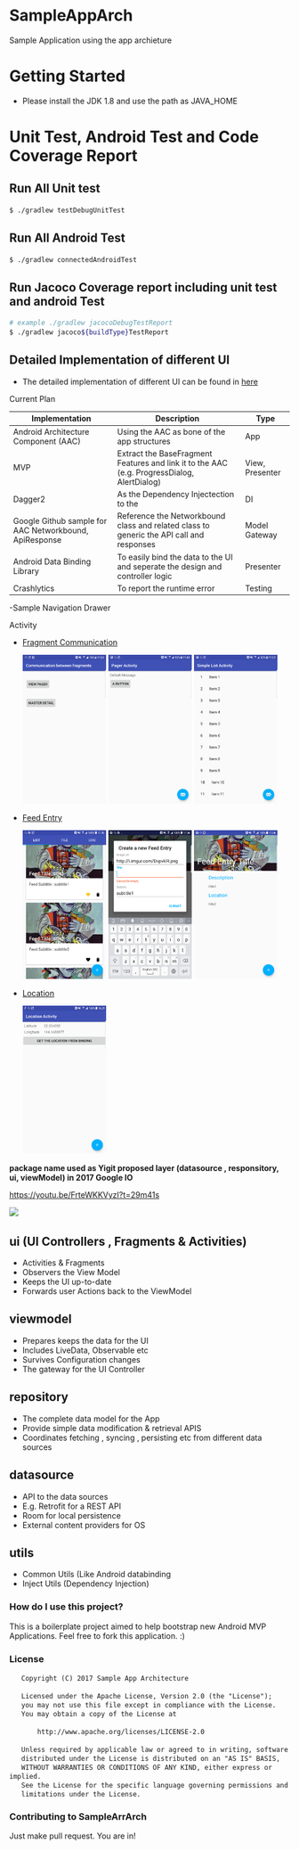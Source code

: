 # SampleAppArch
Sample Application using the app archieture

# Getting Started
- Please install the JDK 1.8 and use the path as JAVA_HOME

# Unit Test, Android Test and Code Coverage Report

## Run All Unit test
``` bash
$ ./gradlew testDebugUnitTest
```

## Run All Android Test
``` bash
$ ./gradlew connectedAndroidTest
```
## Run Jacoco Coverage report including unit test and android Test
``` bash
# example ./gradlew jacocoDebugTestReport
$ ./gradlew jacoco${buildType}TestReport
```


## Detailed Implementation of different UI
- The detailed implementation of different UI can be found in [here](markdown)

Current Plan

| Implementation  | Description | Type |
| ------------- | ------------- | ----|
| Android Architecture Component (AAC) | Using the AAC as bone of the app structures  | App |
| MVP  | Extract the BaseFragment Features and link it to the AAC (e.g. ProgressDialog, AlertDialog)  | View, Presenter |
| Dagger2 | As the Dependency Injectection to the  | DI|
| Google Github sample for AAC Networkbound, ApiResponse | Reference the Networkbound class and related class to generic the API call and responses | Model Gateway |
| Android Data Binding Library | To easily bind the data to the UI and seperate the design and controller logic | Presenter |
| Crashlytics | To report the runtime error | Testing |



-Sample Navigation Drawer

Activity
- [Fragment Communication](app/src/main/java/com/cn29/aac/ui/masterdetail)
  <p>
  <img src="markdown/img/fragment_communication_1.png" width="150">
  <img src="markdown/img/fragment_communication_2.png" width="150">
  <img src="markdown/img/fragment_communication_3.png" width="150">
  </p>
  
- [Feed Entry](app/src/main/java/com/cn29/aac/ui/feedentry)
  <p>
  <img src="markdown/img/feed_entry_1.png" width="150">
  <img src="markdown/img/feed_entry_2.png" width="150">
  <img src="markdown/img/feed_entry_3.png" width="150">
  </p>
- [Location](app/src/main/java/com/cn29/aac/ui/location)
  <p>
  <img src="markdown/img/location_1.png" width="150">
  </p>


**package name used as Yigit proposed layer (datasource , responsitory, ui, viewModel) in 2017 Google IO**


https://youtu.be/FrteWKKVyzI?t=29m41s

  <img src="https://developer.android.com/topic/libraries/architecture/images/final-architecture.png" >

ui (UI Controllers , Fragments & Activities)
-
- Activities & Fragments
- Observers the View Model
- Keeps the UI up-to-date 
- Forwards user Actions back to the ViewModel

viewmodel 
-
- Prepares  keeps the data for the UI
- Includes LiveData, Observable etc
- Survives Configuration changes 
- The gateway for the UI Controller 

repository 
-
- The complete data model for the App
- Provide simple data modification & retrieval APIS
- Coordinates fetching , syncing , persisting etc from different data sources 

datasource
-
- API to the data sources 
- E.g. Retrofit for a REST API
- Room for local persistence
- External content providers for OS

utils
-
- Common Utils (Like Android databinding
- Inject Utils (Dependency Injection)

### How do I use this project?
This is a boilerplate project aimed to help bootstrap new Android MVP Applications. Feel free to fork this application. :)

### License
```
   Copyright (C) 2017 Sample App Architecture

   Licensed under the Apache License, Version 2.0 (the "License");
   you may not use this file except in compliance with the License.
   You may obtain a copy of the License at

       http://www.apache.org/licenses/LICENSE-2.0

   Unless required by applicable law or agreed to in writing, software
   distributed under the License is distributed on an "AS IS" BASIS,
   WITHOUT WARRANTIES OR CONDITIONS OF ANY KIND, either express or implied.
   See the License for the specific language governing permissions and
   limitations under the License.
```

### Contributing to SampleArrArch
Just make pull request. You are in!
